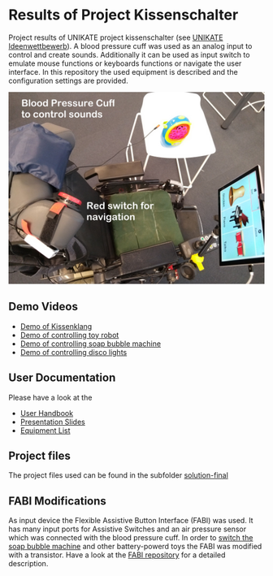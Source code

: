 # Results of Project Kissenschalter

Project results of UNIKATE project kissenschalter (see [UNIKATE Ideenwettbewerb](https://www.behindertenrat.at/projekte/unikate-ideenwettbewerb/)). A blood pressure cuff was used as an analog input to control and create sounds. Additionally it can be used as input switch to emulate mouse functions or keyboards functions or navigate the user interface. In this repository the used equipment is described and the configuration settings are provided. 

![blood pressure cuff as switch](./solution-final/doc/IMG_20210701_130605160_beschriftet.jpg)

## Demo Videos

* [Demo of Kissenklang](https://youtu.be/5d4WYjJhgug)
* [Demo of controlling toy robot](https://youtu.be/9z9Q-3h2CdI)
* [Demo of controlling soap bubble machine](https://youtu.be/aatYWlpXNeQ)
* [Demo of controlling disco lights](https://youtu.be/Mp3Usqg8MDo)

## User Documentation

Please have a look at the
* [User Handbook](./solution-final/doc/Benutzerhandbuch-UNIKATE-Projekt-Kissenschalter.pdf)
* [Presentation Slides](./solution-final/doc/Projekt%20Kissenschalter-UNIKATEWS2020-20210916.pdf)
* [Equipment List](./solution-final/doc/UNIKATE_Equipment_Liste.pdf)

## Project files

The project files used can be found in the subfolder [solution-final](solution-final/)

## FABI Modifications

As input device the Flexible Assistive Button Interface (FABI) was used. It has many input ports for Assistive Switches and an air pressure sensor which was connected with the blood pressure cuff.
In order to [switch the soap bubble machine]((https://youtu.be/aatYWlpXNeQ)) and other battery-powerd toys the FABI was modified with a transistor. Have a look at the [FABI repository](https://github.com/asterics/FABI/tree/deinhofer/switching-output-port#fabi-switching-output-port-branch) for a detailed description.

